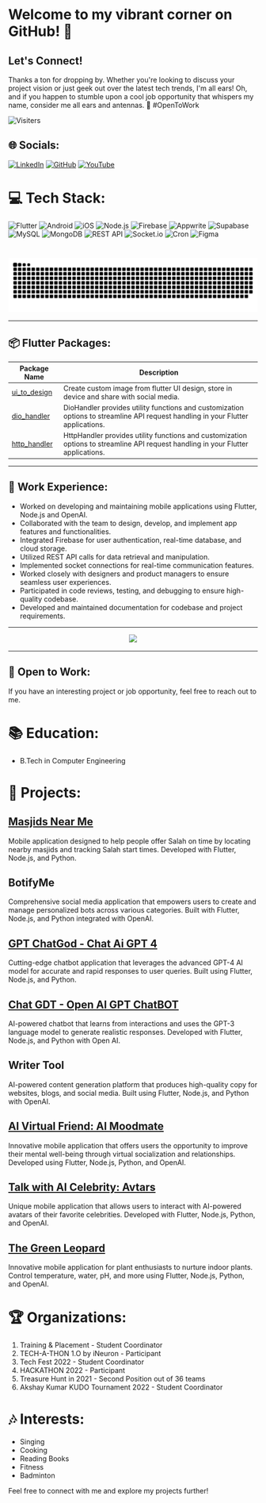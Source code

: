 # Welcome to my vibrant corner on GitHub! 🚀

## Let's Connect!
Thanks a ton for dropping by. Whether you're looking to discuss your project vision or just geek out over the latest tech trends, I'm all ears! Oh, and if you happen to stumble upon a cool job opportunity that whispers my name, consider me all ears and antennas. 🎉 #OpenToWork

![Visiters](https://komarev.com/ghpvc/?username=Arfaz123&color=green)

## 🌐 Socials:
[![LinkedIn](https://img.shields.io/badge/LinkedIn-%230077B5.svg?logo=linkedin&logoColor=white)](https://www.linkedin.com/in/arfaz-chhapawala-501357234)
[![GitHub](https://img.shields.io/badge/GitHub-%23181717.svg?logo=github&logoColor=white)](https://github.com/Arfaz123)
[![YouTube](https://img.shields.io/badge/youtube-%23E4405F.svg?logo=youtube&logoColor=white)](https://www.youtube.com/@devfaaz)

# 💻 Tech Stack:
![Flutter](https://img.shields.io/badge/Flutter-%2302569B.svg?style=for-the-badge&logo=Flutter&logoColor=white) ![Android](https://img.shields.io/badge/Android-%233DDC84.svg?style=for-the-badge&logo=android&logoColor=white) ![iOS](https://img.shields.io/badge/iOS-%23CCCCCC.svg?style=for-the-badge&logo=apple&logoColor=grey) ![Node.js](https://img.shields.io/badge/Node.js-%23339933.svg?style=for-the-badge&logo=node.js&logoColor=white) ![Firebase](https://img.shields.io/badge/Firebase-%23FFCA28.svg?style=for-the-badge&logo=firebase&logoColor=black) ![Appwrite](https://img.shields.io/badge/Appwrite-%23FF1493.svg?style=for-the-badge&logo=appwrite&logoColor=white
) ![Supabase](https://img.shields.io/badge/Supabase-%230056DF.svg?style=for-the-badge&logo=supabase&logoColor=white) ![MySQL](https://img.shields.io/badge/MySQL-%2300758F.svg?style=for-the-badge&logo=mysql&logoColor=white) ![MongoDB](https://img.shields.io/badge/MongoDB-%2347A248.svg?style=for-the-badge&logo=mongodb&logoColor=white) ![REST API](https://img.shields.io/badge/REST%20API-%23007ACC.svg?style=for-the-badge&logo=api&logoColor=white) ![Socket.io](https://img.shields.io/badge/Socket.io-%23010101.svg?style=for-the-badge&logo=socket.io&logoColor=white) ![Cron](https://img.shields.io/badge/Cron-%23161616.svg?style=for-the-badge&logo=cron&logoColor=white) ![Figma](https://img.shields.io/badge/Figma-%23F24E1E.svg?style=for-the-badge&logo=figma&logoColor=white)

###

<br clear="both">
<img src="https://raw.githubusercontent.com/Arfaz123/Arfaz123/output/snake.svg" alt="Snake animation" />

---

## 📦 Flutter Packages:

| Package Name | Description |
|--------------|-------------|
| [ui_to_design](https://pub.dev/packages/ui_to_image) | Create custom image from flutter UI design, store in device and share with social media. | 
| [dio_handler](https://pub.dev/packages/dio_handler) | DioHandler provides utility functions and customization options to streamline API request handling in your Flutter applications. | 
| [http_handler](https://pub.dev/packages/http_handler) | HttpHandler provides utility functions and customization options to streamline API request handling in your Flutter applications. | 

---

## 🚀 Work Experience:

- Worked on developing and maintaining mobile applications using Flutter, Node.js and OpenAI.
- Collaborated with the team to design, develop, and implement app features and functionalities.
- Integrated Firebase for user authentication, real-time database, and cloud storage.
- Utilized REST API calls for data retrieval and manipulation.
- Implemented socket connections for real-time communication features.
- Worked closely with designers and product managers to ensure seamless user experiences.
- Participated in code reviews, testing, and debugging to ensure high-quality codebase.
- Developed and maintained documentation for codebase and project requirements.

---

<p align="center">
  <img src="https://github-profile-summary-cards.vercel.app/api/cards/profile-details?username=Arfaz123&theme=vue"/>
</p>

---

## 🌱 Open to Work:
If you have an interesting project or job opportunity, feel free to reach out to me.

# 📚 Education:
- B.Tech in Computer Engineering

# 📂 Projects:
## [Masjids Near Me](https://play.google.com/store/apps/details?id=co.namaz.near.me)
Mobile application designed to help people offer Salah on time by locating nearby masjids and tracking Salah start times. Developed with Flutter, Node.js, and Python.

## BotifyMe
Comprehensive social media application that empowers users to create and manage personalized bots across various categories. Built with Flutter, Node.js, and Python integrated with OpenAI.

## [GPT ChatGod - Chat Ai GPT 4](https://play.google.com/store/apps/details?id=com.aichat.chatgod)
Cutting-edge chatbot application that leverages the advanced GPT-4 AI model for accurate and rapid responses to user queries. Built using Flutter, Node.js, and Python.

## [Chat GDT - Open AI GPT ChatBOT](https://play.google.com/store/apps/details?id=com.chat.rapidchatgpt)
AI-powered chatbot that learns from interactions and uses the GPT-3 language model to generate realistic responses. Developed with Flutter, Node.js, and Python with Open AI.

## Writer Tool
AI-powered content generation platform that produces high-quality copy for websites, blogs, and social media. Built using Flutter, Node.js, and Python with OpenAI.

## [AI Virtual Friend: AI Moodmate](https://play.google.com/store/apps/details?id=com.aifriend.moodmate)
Innovative mobile application that offers users the opportunity to improve their mental well-being through virtual socialization and relationships. Developed using Flutter, Node.js, Python, and OpenAI.

## [Talk with AI Celebrity: Avtars](https://play.google.com/store/apps/details?id=com.avtar.ai)
Unique mobile application that allows users to interact with AI-powered avatars of their favorite celebrities. Developed with Flutter, Node.js, Python, and OpenAI.

## [The Green Leopard](https://play.google.com/store/apps/details?id=com.thegreenleopard)
Innovative mobile application for plant enthusiasts to nurture indoor plants. Control temperature, water, pH, and more using Flutter, Node.js, Python, and OpenAI.

# 🏆 Organizations:
1. Training & Placement - Student Coordinator
2. TECH-A-THON 1.O by iNeuron - Participant
3. Tech Fest 2022 - Student Coordinator
4. HACKATHON 2022 - Participant
5. Treasure Hunt in 2021 - Second Position out of 36 teams
6. Akshay Kumar KUDO Tournament 2022 - Student Coordinator

# 🎶 Interests:
- Singing
- Cooking
- Reading Books
- Fitness
- Badminton

Feel free to connect with me and explore my projects further!

<!-- Proudly crafted with ❤️ by Arfaz Chhapawala -->
